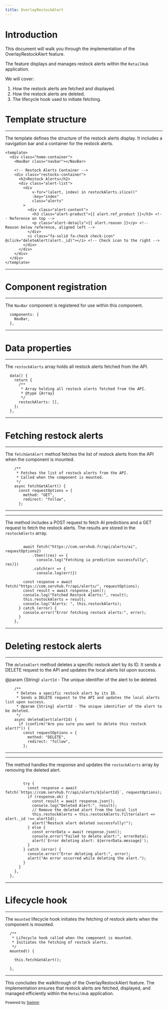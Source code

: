 ```yaml
---
title: OverlayRestockAlert
---
```

# Introduction

This document will walk you through the implementation of the OverlayRestockAlert feature.

The feature displays and manages restock alerts within the <SwmToken path="/frontend/src/views/OverlayRestockAlert.vue" pos="3:4:4" line-data="  Project: RetailHub">`RetailHub`</SwmToken> application.

We will cover:

1. How the restock alerts are fetched and displayed.
2. How the restock alerts are deleted.
3. The lifecycle hook used to initiate fetching.

# Template structure

<SwmSnippet path="/frontend/src/views/OverlayRestockAlert.vue" line="14">

---

The template defines the structure of the restock alerts display. It includes a navigation bar and a container for the restock alerts.

```
<template>
  <div class="home-container">
    <NavBar class="navbar"></NavBar>

    <!-- Restock Alerts Container -->
    <div class="restocks-container">
      <h2>Restock Alerts</h2>
      <div class="alert-list">
        <div
            v-for="(alert, index) in restockAlerts.slice()"
            :key="index"
            class="alerts"
        >
          <div class="alert-content">
            <h3 class="alert-product">{{ alert.ref_product }}</h3> <!-- Reference on top -->
            <p class="alert-details">{{ alert.reason }}</p> <!-- Reason below reference, aligned left -->
          </div>
          <i class="fa-solid fa-check check-icon" @click="deleteAlert(alert._id)"></i> <!-- Check icon to the right -->
        </div>
      </div>
    </div>
  </div>
</template>
```

---

</SwmSnippet>

# Component registration

<SwmSnippet path="/frontend/src/views/OverlayRestockAlert.vue" line="46">

---

The <SwmToken path="/frontend/src/views/OverlayRestockAlert.vue" pos="47:1:1" line-data="    NavBar,">`NavBar`</SwmToken> component is registered for use within this component.

```
  components: {
    NavBar,
  },
```

---

</SwmSnippet>

# Data properties

<SwmSnippet path="/frontend/src/views/OverlayRestockAlert.vue" line="50">

---

The <SwmToken path="/frontend/src/views/OverlayRestockAlert.vue" pos="56:1:1" line-data="      restockAlerts: [],">`restockAlerts`</SwmToken> array holds all restock alerts fetched from the API.

```
  data() {
    return {
      /**
       * Array holding all restock alerts fetched from the API.
       * @type {Array}
       */
      restockAlerts: [],
    };
  },
```

---

</SwmSnippet>

# Fetching restock alerts

<SwmSnippet path="/frontend/src/views/OverlayRestockAlert.vue" line="61">

---

The <SwmToken path="/frontend/src/views/OverlayRestockAlert.vue" pos="65:3:3" line-data="    async fetchGetAlert() {">`fetchGetAlert`</SwmToken> method fetches the list of restock alerts from the API when the component is mounted.

```
    /**
     * Fetches the list of restock alerts from the API.
     * Called when the component is mounted.
     */
    async fetchGetAlert() {
      const requestOptions = {
        method: "GET",
        redirect: "follow",
      };
```

---

</SwmSnippet>

<SwmSnippet path="/frontend/src/views/OverlayRestockAlert.vue" line="77">

---

The method includes a POST request to fetch AI predictions and a GET request to fetch the restock alerts. The results are stored in the <SwmToken path="/frontend/src/views/OverlayRestockAlert.vue" pos="87:3:3" line-data="        this.restockAlerts = result;">`restockAlerts`</SwmToken> array.

```

        await fetch("https://com.servhub.fr/api/alerts/ai", requestOptions2)
            .then((res) => {
              console.log("Fetching ia prediction successfully", res)})
            .catch(err => {
              console.log(err)})

        const response = await fetch("https://com.servhub.fr/api/alerts/", requestOptions);
        const result = await response.json();
        console.log("Fetched Restock Alerts:", result);
        this.restockAlerts = result;
        console.log("Alerts: ", this.restockAlerts);
      } catch (error) {
        console.error("Error fetching restock alerts:", error);
      }
    },
```

---

</SwmSnippet>

# Deleting restock alerts

<SwmSnippet path="/frontend/src/views/OverlayRestockAlert.vue" line="95">

---

The <SwmToken path="/frontend/src/views/OverlayRestockAlert.vue" pos="100:3:3" line-data="    async deleteAlert(alertId) {">`deleteAlert`</SwmToken> method deletes a specific restock alert by its ID. It sends a DELETE request to the API and updates the local alerts list upon success.

@param {String} <SwmToken path="/frontend/src/views/OverlayRestockAlert.vue" pos="100:5:5" line-data="    async deleteAlert(alertId) {">`alertId`</SwmToken> - The unique identifier of the alert to be deleted.

```
    /**
     * Deletes a specific restock alert by its ID.
     * Sends a DELETE request to the API and updates the local alerts list upon success.
     * @param {String} alertId - The unique identifier of the alert to be deleted.
     */
    async deleteAlert(alertId) {
      if (confirm("Are you sure you want to delete this restock alert?")) {
        const requestOptions = {
          method: "DELETE",
          redirect: "follow",
        };
```

---

</SwmSnippet>

<SwmSnippet path="/frontend/src/views/OverlayRestockAlert.vue" line="106">

---

The method handles the response and updates the <SwmToken path="/frontend/src/views/OverlayRestockAlert.vue" pos="113:3:3" line-data="            this.restockAlerts = this.restockAlerts.filter(alert =&gt; alert._id !== alertId);">`restockAlerts`</SwmToken> array by removing the deleted alert.

```

        try {
          const response = await fetch(`https://com.servhub.fr/api/alerts/${alertId}`, requestOptions);
          if (response.ok) {
            const result = await response.json();
            console.log("Deleted Alert:", result);
            // Remove the deleted alert from the local list
            this.restockAlerts = this.restockAlerts.filter(alert => alert._id !== alertId);
            alert("Restock alert deleted successfully!");
          } else {
            const errorData = await response.json();
            console.error("Failed to delete alert:", errorData);
            alert(`Error deleting alert: ${errorData.message}`);
          }
        } catch (error) {
          console.error("Error deleting alert:", error);
          alert("An error occurred while deleting the alert.");
        }
      }
    },
  },
```

---

</SwmSnippet>

# Lifecycle hook

<SwmSnippet path="/frontend/src/views/OverlayRestockAlert.vue" line="128">

---

The <SwmToken path="/frontend/src/views/OverlayRestockAlert.vue" pos="129:17:17" line-data="   * Lifecycle hook called when the component is mounted.">`mounted`</SwmToken> lifecycle hook initiates the fetching of restock alerts when the component is mounted.

```
  /**
   * Lifecycle hook called when the component is mounted.
   * Initiates the fetching of restock alerts.
   */
  mounted() {

    this.fetchGetAlert();

  },
```

---

</SwmSnippet>

This concludes the walkthrough of the OverlayRestockAlert feature. The implementation ensures that restock alerts are fetched, displayed, and managed efficiently within the <SwmToken path="/frontend/src/views/OverlayRestockAlert.vue" pos="3:4:4" line-data="  Project: RetailHub">`RetailHub`</SwmToken> application.

<SwmMeta version="3.0.0" repo-id="Z2l0aHViJTNBJTNBUmV0YWlsSFVCLUZyb250ZW5kJTNBJTNBcmVtaWRlc2phcmRpbnM=" repo-name="RetailHUB-Frontend"><sup>Powered by [Swimm](https://app.swimm.io/)</sup></SwmMeta>
